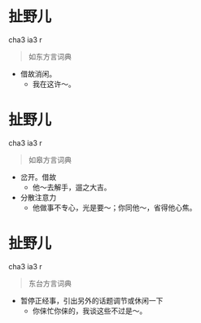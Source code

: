 # 扯野儿
cha3 ia3 r
> 如东方言词典
- 借故消闲。
  - 我在这许～。

# 扯野儿
cha3 ia3 r
> 如皋方言词典
- 岔开。借故
  - 他～去解手，遛之大吉。
- 分散注意力
  - 他做事不专心，光是要～；你同他～，省得他心焦。

# 扯野儿
cha3 ia3 r
> 东台方言词典
- 暂停正经事，引出另外的话题调节或休闲一下
  - 你俫忙你俫的，我谈这些不过是～。
